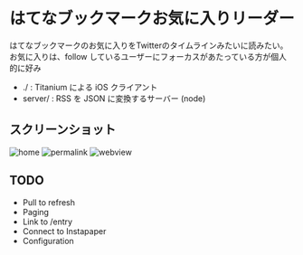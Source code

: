 はてなブックマークお気に入りリーダー
=====

はてなブックマークのお気に入りをTwitterのタイムラインみたいに読みたい。
お気に入りは、follow しているユーザーにフォーカスがあたっている方が個人的に好み

* ./ : Titanium による iOS クライアント
* server/ : RSS を JSON に変換するサーバー (node)

スクリーンショット
--------------------

![home](http://bloghackers.net/~naoya/images/hbfav01.png)
![permalink](http://bloghackers.net/~naoya/images/hbfav02.png)
![webview](http://bloghackers.net/~naoya/images/hbfav03.png)

TODO
--------------------

* Pull to refresh
* Paging
* Link to /entry
* Connect to Instapaper 
* Configuration
